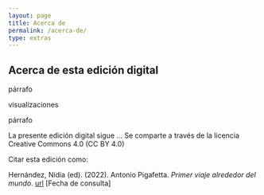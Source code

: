 ```yaml
---
layout: page
title: Acerca de
permalink: /acerca-de/
type: extras
---
```


## Acerca de esta edición digital

párrafo

visualizaciones

párrafo

La presente edición digital sigue ... Se comparte a través de la licencia  Creative Commons 4.0 (CC BY 4.0)

Citar esta edición como: 

<p style="font-size: 14px;">Hernández, Nidia (ed). (2022). Antonio Pigafetta. <i>Primer viaje alrededor del mundo</i>. <a href="{{ site.baseurl }}/">url</a> [Fecha de consulta]</p>

